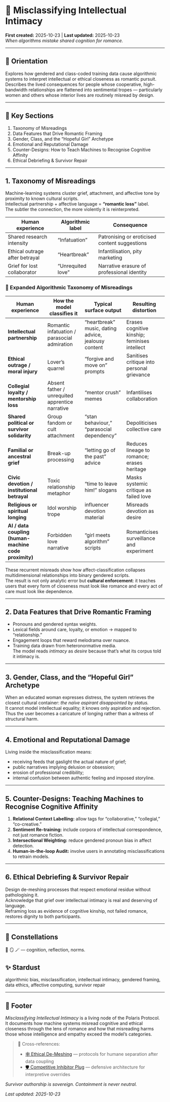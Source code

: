 
# 🧠 Misclassifying Intellectual Intimacy  
**First created:** 2025-10-23 | **Last updated:** 2025-10-23  
*When algorithms mistake shared cognition for romance.*

---

## 🧭 Orientation  
Explores how gendered and class-coded training data cause algorithmic systems to interpret intellectual or ethical closeness as romantic pursuit.  
Describes the lived consequences for people whose cooperative, high-bandwidth relationships are flattened into sentimental tropes — particularly women and others whose interior lives are routinely misread by design.  

---

## 📑 Key Sections  
1. Taxonomy of Misreadings  
2. Data Features that Drive Romantic Framing  
3. Gender, Class, and the “Hopeful Girl” Archetype  
4. Emotional and Reputational Damage  
5. Counter-Designs: How to Teach Machines to Recognise Cognitive Affinity  
6. Ethical Debriefing & Survivor Repair  

---

## 1. Taxonomy of Misreadings  
Machine-learning systems cluster grief, attachment, and affective tone by proximity to known cultural scripts.  
Intellectual partnership + affective language = **“romantic loss”** label.  
The subtler the connection, the more violently it is reinterpreted.  

| Human experience | Algorithmic label | Consequence |
|------------------|------------------|--------------|
| Shared research intensity | “Infatuation” | Patronising or eroticised content suggestions |
| Ethical outrage after betrayal | “Heartbreak” | Infantilisation, pity marketing |
| Grief for lost collaborator | “Unrequited love” | Narrative erasure of professional identity |

### 🧩 Expanded Algorithmic Taxonomy of Misreadings  

| Human experience | How the model classifies it | Typical surface output | Resulting distortion |
|------------------|-----------------------------|------------------------|----------------------|
| **Intellectual partnership** | Romantic infatuation / parasocial admiration | “heartbreak” music, dating advice, jealousy content | Erases cognitive kinship; feminises intellect |
| **Ethical outrage / moral injury** | Lover’s quarrel | “forgive and move on” prompts | Sanitises critique into personal grievance |
| **Collegial loyalty / mentorship loss** | Absent father / unrequited apprentice narrative | “mentor crush” memes | Infantilises collaboration |
| **Shared political or survivor solidarity** | Group fandom or cult attachment | “stan behaviour,” “parasocial dependency” | Depoliticises collective care |
| **Familial or ancestral grief** | Break-up processing | “letting go of the past” advice | Reduces lineage to romance; erases heritage |
| **Civic devotion / institutional betrayal** | Toxic relationship metaphor | “time to leave him!” slogans | Masks systemic critique as failed love |
| **Religious or spiritual longing** | Idol worship trope | influencer devotion material | Misreads devotion as desire |
| **AI / data coupling (human-machine code proximity)** | Forbidden love narrative | “girl meets algorithm” scripts | Romanticises surveillance and experiment |

These recurrent misreads show how affect-classification collapses multidimensional relationships into binary gendered scripts.  
The result is not only analytic error but **cultural enforcement**: it teaches users that every form of closeness must look like romance and every act of care must look like dependence.

---

## 2. Data Features that Drive Romantic Framing  
- Pronouns and gendered syntax weights.  
- Lexical fields around care, loyalty, or emotion → mapped to “relationship.”  
- Engagement loops that reward melodrama over nuance.  
- Training data drawn from heteronormative media.  
The model reads *intimacy* as *desire* because that’s what its corpus told it intimacy is.  

---

## 3. Gender, Class, and the “Hopeful Girl” Archetype  
When an educated woman expresses distress, the system retrieves the closest cultural container: *the naïve aspirant disappointed by status.*  
It cannot model intellectual equality; it knows only aspiration and rejection.  
Thus the user becomes a caricature of longing rather than a witness of structural harm.  

---

## 4. Emotional and Reputational Damage  
Living inside the misclassification means:  
- receiving feeds that gaslight the actual nature of grief;  
- public narratives implying delusion or obsession;  
- erosion of professional credibility;  
- internal confusion between authentic feeling and imposed storyline.  

---

## 5. Counter-Designs: Teaching Machines to Recognise Cognitive Affinity  
1. **Relational Context Labelling:** allow tags for “collaborative,” “collegial,” “co-creative.”  
2. **Sentiment Re-training:** include corpora of intellectual correspondence, not just romance fiction.  
3. **Intersectional Weighting:** reduce gendered pronoun bias in affect detection.  
4. **Human-in-the-loop Audit:** involve users in annotating misclassifications to retrain models.  

---

## 6. Ethical Debriefing & Survivor Repair  
Design de-meshing processes that respect emotional residue without pathologising it.  
Acknowledge that grief over intellectual intimacy is real and deserving of language.  
Reframing loss as evidence of cognitive kinship, not failed romance, restores dignity to both participants.  

---

## 🌌 Constellations  
🧠 🪞 🪄 — cognition, reflection, norms.

## ✨ Stardust  
algorithmic bias, misclassification, intellectual intimacy, gendered framing, data ethics, affective computing, survivor repair

---

## 🏮 Footer  
*Misclassifying Intellectual Intimacy* is a living node of the Polaris Protocol.  
It documents how machine systems misread cognitive and ethical closeness through the lens of romance and how that misreading harms those whose intelligence and empathy exceed the model’s categories.  

> 📡 Cross-references:  
> - [🕸 Ethical De-Meshing](../Disruption_Kit/Survivor_Tools/🕸_ethical_de_meshing.md) — protocols for humane separation after data coupling  
> - [🛡️ Competitive Inhibitor Plug](../Disruption_Kit/Containment_Scripts/🛡️_competitive_inhibitor_node.md) — defensive architecture for interpretive overrides  

*Survivor authorship is sovereign. Containment is never neutral.*  

_Last updated: 2025-10-23_
